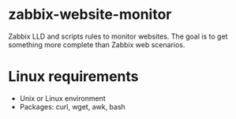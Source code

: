 # zabbix-website-monitor
Zabbix LLD and scripts rules to monitor websites. The goal is to get something more complete than Zabbix web scenarios.

# Linux requirements
- Unix or Linux environment
- Packages: curl, wget, awk, bash
